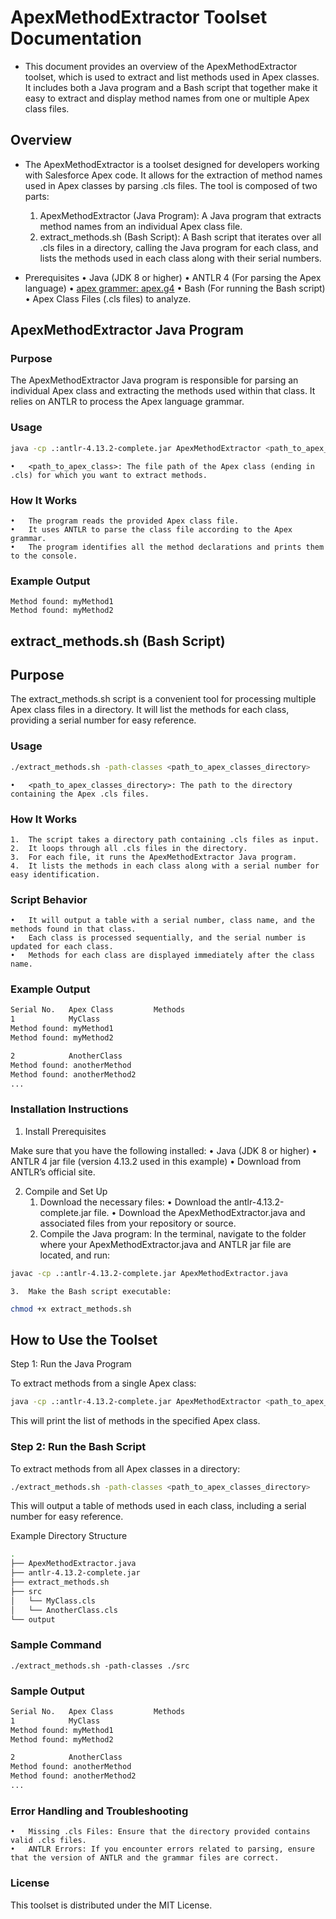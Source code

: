 
# ApexMethodExtractor Toolset Documentation

- This document provides an overview of the ApexMethodExtractor toolset, which is used to extract and list methods used in Apex classes. It includes both a Java program and a Bash script that together make it easy to extract and display method names from one or multiple Apex class files.

## Overview

- The ApexMethodExtractor is a toolset designed for developers working with Salesforce Apex code. It allows for the extraction of method names used in Apex classes by parsing .cls files. The tool is composed of two parts:
	1.	ApexMethodExtractor (Java Program): A Java program that extracts method names from an individual Apex class file.
	2.	extract_methods.sh (Bash Script): A Bash script that iterates over all .cls files in a directory, calling the Java program for each class, and lists the methods used in each class along with their serial numbers.

- Prerequisites
	•	Java (JDK 8 or higher)
	•	ANTLR 4 (For parsing the Apex language)
    •	[apex grammer: apex.g4](https://github.com/antlr/grammars-v4/blob/master/apex/apex.g4) 
	•	Bash (For running the Bash script)
	•	Apex Class Files (.cls files) to analyze.

## ApexMethodExtractor Java Program

### Purpose

The ApexMethodExtractor Java program is responsible for parsing an individual Apex class and extracting the methods used within that class. It relies on ANTLR to process the Apex language grammar.

### Usage

```bash
java -cp .:antlr-4.13.2-complete.jar ApexMethodExtractor <path_to_apex_class>
```
	•	<path_to_apex_class>: The file path of the Apex class (ending in .cls) for which you want to extract methods.

### How It Works
	•	The program reads the provided Apex class file.
	•	It uses ANTLR to parse the class file according to the Apex grammar.
	•	The program identifies all the method declarations and prints them to the console.

### Example Output

```
Method found: myMethod1
Method found: myMethod2
```


## extract_methods.sh (Bash Script)

## Purpose

The extract_methods.sh script is a convenient tool for processing multiple Apex class files in a directory. It will list the methods for each class, providing a serial number for easy reference.

### Usage

```bash
./extract_methods.sh -path-classes <path_to_apex_classes_directory>
```
	•	<path_to_apex_classes_directory>: The path to the directory containing the Apex .cls files.

### How It Works
	1.	The script takes a directory path containing .cls files as input.
	2.	It loops through all .cls files in the directory.
	3.	For each file, it runs the ApexMethodExtractor Java program.
	4.	It lists the methods in each class along with a serial number for easy identification.

### Script Behavior
	•	It will output a table with a serial number, class name, and the methods found in that class.
	•	Each class is processed sequentially, and the serial number is updated for each class.
	•	Methods for each class are displayed immediately after the class name.

### Example Output

```bash
Serial No.   Apex Class         Methods
1            MyClass            
Method found: myMethod1
Method found: myMethod2

2            AnotherClass       
Method found: anotherMethod
Method found: anotherMethod2
...
```

### Installation Instructions

1. Install Prerequisites

Make sure that you have the following installed:
	•	Java (JDK 8 or higher)
	•	ANTLR 4 jar file (version 4.13.2 used in this example)
	•	Download from ANTLR’s official site.

2. Compile and Set Up
	1.	Download the necessary files:
	•	Download the antlr-4.13.2-complete.jar file.
	•	Download the ApexMethodExtractor.java and associated files from your repository or source.
	2.	Compile the Java program:
In the terminal, navigate to the folder where your ApexMethodExtractor.java and ANTLR jar file are located, and run:

```bash
javac -cp .:antlr-4.13.2-complete.jar ApexMethodExtractor.java
```


	3.	Make the Bash script executable:
```bash
chmod +x extract_methods.sh
```


## How to Use the Toolset

Step 1: Run the Java Program

To extract methods from a single Apex class:

```bash
java -cp .:antlr-4.13.2-complete.jar ApexMethodExtractor <path_to_apex_class>

```

This will print the list of methods in the specified Apex class.

### Step 2: Run the Bash Script

To extract methods from all Apex classes in a directory:

```bash
./extract_methods.sh -path-classes <path_to_apex_classes_directory>
```

This will output a table of methods used in each class, including a serial number for easy reference.

Example Directory Structure
```bash
.
├── ApexMethodExtractor.java
├── antlr-4.13.2-complete.jar
├── extract_methods.sh
├── src
│   └── MyClass.cls
│   └── AnotherClass.cls
└── output
```

### Sample Command

```
./extract_methods.sh -path-classes ./src
```


### Sample Output

```bash
Serial No.   Apex Class         Methods
1            MyClass            
Method found: myMethod1
Method found: myMethod2

2            AnotherClass       
Method found: anotherMethod
Method found: anotherMethod2
...

```


### Error Handling and Troubleshooting
	•	Missing .cls Files: Ensure that the directory provided contains valid .cls files.
	•	ANTLR Errors: If you encounter errors related to parsing, ensure that the version of ANTLR and the grammar files are correct.

### License

This toolset is distributed under the MIT License.

